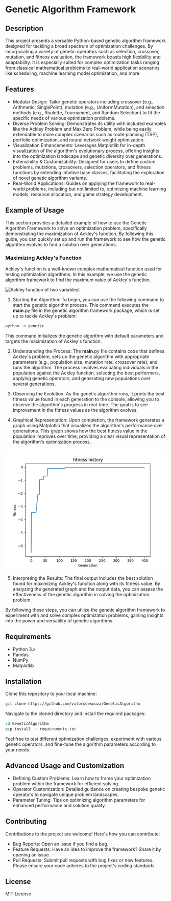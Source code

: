 # Genetic Algorithm Framework
## Description
This project presents a versatile Python-based genetic algorithm framework designed for tackling a broad spectrum of optimization challenges. By incorporating a variety of genetic operators such as selection, crossover, mutation, and fitness evaluation, the framework boasts high flexibility and adaptability. It is especially suited for complex optimization tasks ranging from classical mathematical problems to real-world application scenarios like scheduling, machine learning model optimization, and more.

## Features
- Modular Design: Tailor genetic operators including crossover (e.g., Arithmetic, SinglePoint), mutation (e.g., UniformMutation), and selection methods (e.g., Roulette, Tournament, and Random Selection) to fit the specific needs of various optimization problems.
- Diverse Problem Solving: Demonstrates its utility with included examples like the Ackley Problem and Max Zero Problem, while being easily extendable to more complex scenarios such as route planning (TSP), portfolio optimization, and neural network weight optimization.
- Visualization Enhancements: Leverages Matplotlib for in-depth visualization of the algorithm's evolutionary process, offering insights into the optimization landscape and genetic diversity over generations.
- Extensibility & Customizability: Designed for users to define custom problems, mutations, crossovers, selection operators, and fitness functions by extending intuitive base classes, facilitating the exploration of novel genetic algorithm variants.
- Real-World Applications: Guides on applying the framework to real-world problems, including but not limited to, optimizing machine learning models, resource allocation, and game strategy development.

## Example of Usage

This section provides a detailed example of how to use the Genetic Algorithm Framework to solve an optimization problem, specifically demonstrating the maximization of Ackley's function. By following this guide, you can quickly set up and run the framework to see how the genetic algorithm evolves to find a solution over generations.

### Maximizing Ackley's Function
Ackley's function is a well-known complex mathematical function used for testing optimization algorithms. In this example, we use the genetic algorithm framework to find the maximum value of Ackley's function.

![Ackley function of two variablest](https://upload.wikimedia.org/wikipedia/commons/thumb/9/9f/Ackley_2d.png/450px-Ackley_2d.png)

1. Starting the Algorithm: To begin, you can use the following command to start the genetic algorithm process. This command executes the __main__.py file in the genetic algorithm framework package, which is set up to tackle Ackley's problem:

```bash 
python -m genetic 
```

This command initializes the genetic algorithm with default parameters and targets the maximization of Ackley's function.

2. Understanding the Process: The __main__.py file contains code that defines Ackley's problem, sets up the genetic algorithm with appropriate parameters (e.g., population size, mutation rate, crossover rate), and runs the algorithm. The process involves evaluating individuals in the population against the Ackley function, selecting the best performers, applying genetic operators, and generating new populations over several generations.

3. Observing the Evolution: As the genetic algorithm runs, it prints the best fitness value found in each generation to the console, allowing you to observe the algorithm's progress in real-time. The goal is to see improvement in the fitness values as the algorithm evolves.

4. Graphical Representation: Upon completion, the framework generates a graph using Matplotlib that visualizes the algorithm's performance over generations. This graph shows how the best fitness value in the population improves over time, providing a clear visual representation of the algorithm's optimization process.

![Ackley Function Fitness Evolution](doc\ackley_optimization.png)

5. Interpreting the Results: The final output includes the best solution found for maximizing Ackley's function along with its fitness value. By analyzing the generated graph and the output data, you can assess the effectiveness of the genetic algorithm in solving the optimization problem.

By following these steps, you can utilize the genetic algorithm framework to experiment with and solve complex optimization problems, gaining insights into the power and versatility of genetic algorithms.

## Requirements
- Python 3.x
- Pandas
- NumPy
- Matplotlib

## Installation
Clone this repository to your local machine:

```bash 
git clone https://github.com/vitorodesouza/GeneticAlgorithm
```

Navigate to the cloned directory and install the required packages:

```bash 
cd GeneticAlgorithm
pip install -r requirements.txt 
```

Feel free to test different optimization challenges, experiment with various genetic operators, and fine-tune the algorithm parameters according to your needs.

## Advanced Usage and Customization
- Defining Custom Problems: Learn how to frame your optimization problem within the framework for efficient solving.
- Operator Customization: Detailed guidance on creating bespoke genetic operators to navigate unique problem landscapes.
- Parameter Tuning: Tips on optimizing algorithm parameters for enhanced performance and solution quality.

## Contributing
Contributions to the project are welcome! Here's how you can contribute:

- Bug Reports: Open an issue if you find a bug.
- Feature Requests: Have an idea to improve the framework? Share it by opening an issue.
- Pull Requests: Submit pull requests with bug fixes or new features. Please ensure your code adheres to the project's coding standards.

## License
MIT License

